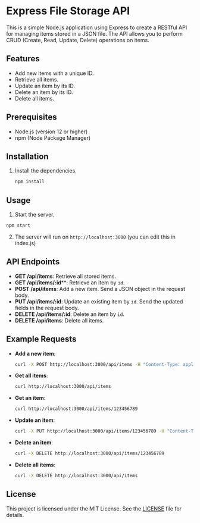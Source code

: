 # Express File Storage API

This is a simple Node.js application using Express to create a RESTful API for managing items stored in a JSON file. The API allows you to perform CRUD (Create, Read, Update, Delete) operations on items.

## Features

- Add new items with a unique ID.
- Retrieve all items.
- Update an item by its ID.
- Delete an item by its ID.
- Delete all items.

## Prerequisites

- Node.js (version 12 or higher)
- npm (Node Package Manager)

## Installation

1. Install the dependencies.

   ```bash
   npm install
   ```

## Usage

1. Start the server.

```bash
npm start
```

2. The server will run on `http://localhost:3000` (you can edit this in index.js)

## API Endpoints

- **GET /api/items**: Retrieve all stored items.
- **GET /api/items/:id****: Retrieve an item by `id`.
- **POST /api/items**: Add a new item. Send a JSON object in the request body.
- **PUT /api/items/:id**: Update an existing item by `id`. Send the updated fields in the request body.
- **DELETE /api/items/:id**: Delete an item by `id`.
- **DELETE /api/items**: Delete all items.

## Example Requests

- **Add a new item**:

  ```bash
  curl -X POST http://localhost:3000/api/items -H "Content-Type: application/json" -d '{"name": "Item 1", "value": 100}'
  ```

- **Get all items**:

  ```bash
  curl http://localhost:3000/api/items
  ```

- **Get an item**:

  ```bash
  curl http://localhost:3000/api/items/123456789
  ```

- **Update an item**:

  ```bash
  curl -X PUT http://localhost:3000/api/items/123456789 -H "Content-Type: application/json" -d '{"name": "Updated Item", "value": 200}'
  ```

- **Delete an item**:

  ```bash
  curl -X DELETE http://localhost:3000/api/items/123456789
  ```

- **Delete all items**:

  ```bash
  curl -X DELETE http://localhost:3000/api/items
  ```

## License

This project is licensed under the MIT License. See the [LICENSE](LICENSE) file for details.

